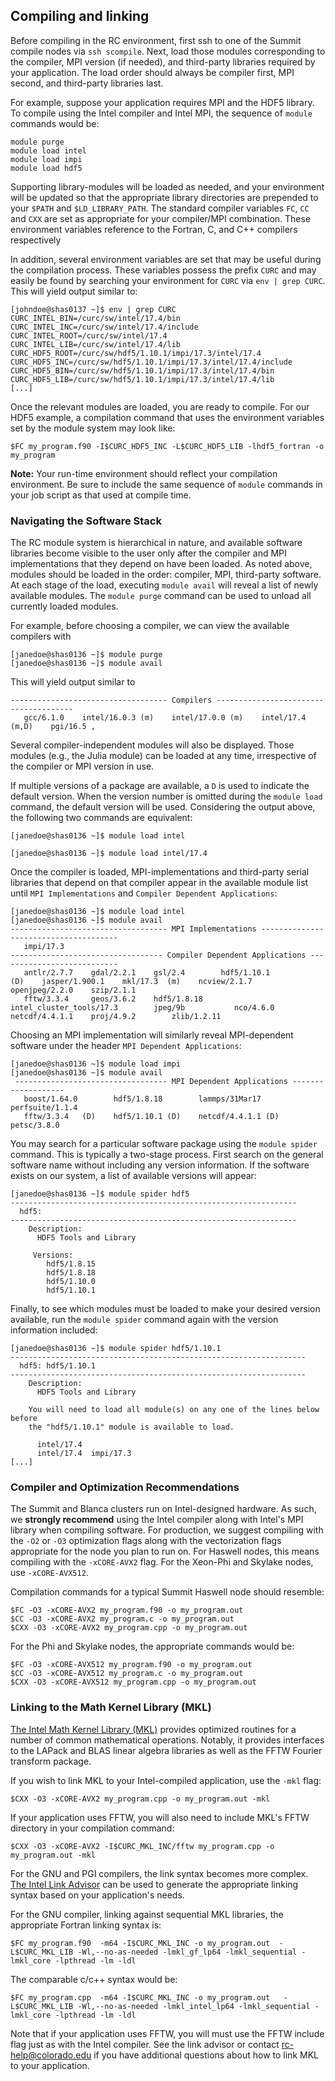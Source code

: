 ## Compiling and linking

Before compiling in the RC environment, first ssh to one of the Summit
compile nodes via `ssh scompile`. Next, load those modules
corresponding to the compiler, MPI version (if needed), and
third-party libraries required by your application. The load order
should always be compiler first, MPI second, and third-party libraries
last.

For example, suppose your application requires MPI and the HDF5
library. To compile using the Intel compiler and Intel MPI, the
sequence of `module` commands would be:

```
module purge
module load intel
module load impi
module load hdf5
```

Supporting library-modules will be loaded as needed, and your
environment will be updated so that the appropriate library
directories are prepended to your `$PATH` and `$LD_LIBRARY_PATH`. The
standard compiler variables `FC`, `CC` and `CXX` are set as
appropriate for your compiler/MPI combination. These environment
variables reference to the Fortran, C, and C++ compilers respectively

In addition, several environment variables are set that may be useful
during the compilation process.  These variables possess the prefix
`CURC` and may easily be found by searching your environment for
`CURC` via `env | grep CURC`. This will yield output similar to:

```
[johndoe@shas0137 ~]$ env | grep CURC
CURC_INTEL_BIN=/curc/sw/intel/17.4/bin
CURC_INTEL_INC=/curc/sw/intel/17.4/include
CURC_INTEL_ROOT=/curc/sw/intel/17.4
CURC_INTEL_LIB=/curc/sw/intel/17.4/lib
CURC_HDF5_ROOT=/curc/sw/hdf5/1.10.1/impi/17.3/intel/17.4
CURC_HDF5_INC=/curc/sw/hdf5/1.10.1/impi/17.3/intel/17.4/include
CURC_HDF5_BIN=/curc/sw/hdf5/1.10.1/impi/17.3/intel/17.4/bin
CURC_HDF5_LIB=/curc/sw/hdf5/1.10.1/impi/17.3/intel/17.4/lib
[...]
```

Once the relevant modules are loaded, you are ready to compile. For
our HDF5 example, a compilation command that uses the environment
variables set by the module system may look like:

```
$FC my_program.f90 -I$CURC_HDF5_INC -L$CURC_HDF5_LIB -lhdf5_fortran -o my_program
```

**Note:** Your run-time environment should reflect your compilation
environment. Be sure to include the same sequence of `module` commands
in your job script as that used at compile time.


### Navigating the Software Stack

The RC module system is hierarchical in nature, and available software
libraries become visible to the user only after the compiler and MPI
implementations that they depend on have been loaded. As noted above,
modules should be loaded in the order: compiler, MPI, third-party
software.  At each stage of the load, executing `module avail` will
reveal a list of newly available modules.  The `module purge` command
can be used to unload all currently loaded modules.

For example, before choosing a compiler, we can view the available
compilers with

```
[janedoe@shas0136 ~]$ module purge
[janedoe@shas0136 ~]$ module avail
```

This will yield output similar to

```
----------------------------------- Compilers --------------------------------------
   gcc/6.1.0    intel/16.0.3 (m)    intel/17.0.0 (m)    intel/17.4 (m,D)    pgi/16.5 ,
```

Several compiler-independent modules will also be displayed. Those
modules (e.g., the Julia module) can be loaded at any time,
irrespective of the compiler or MPI version in use.

If multiple versions of a package are available, a `D` is used to
indicate the default version. When the version number is omitted
during the `module load` command, the default version will be
used. Considering the output above, the following two commands are
equivalent:

```[janedoe@shas0136 ~]$ module load intel ```

```[janedoe@shas0136 ~]$ module load intel/17.4 ```

Once the compiler is loaded, MPI-implementations and third-party
serial libraries that depend on that compiler appear in the available
module list until `MPI Implementations` and `Compiler Dependent
Applications`:

```
[janedoe@shas0136 ~]$ module load intel
[janedoe@shas0136 ~]$ module avail
----------------------------------- MPI Implementations --------------------------------------
   impi/17.3
---------------------------------- Compiler Dependent Applications ---------------------------
   antlr/2.7.7    gdal/2.2.1    gsl/2.4        hdf5/1.10.1              (D)    jasper/1.900.1    mkl/17.3  (m)    ncview/2.1.7      openjpeg/2.2.0    szip/2.1.1
   fftw/3.3.4     geos/3.6.2    hdf5/1.8.18    intel_cluster_tools/17.3        jpeg/9b           nco/4.6.0        netcdf/4.4.1.1    proj/4.9.2        zlib/1.2.11
```

Choosing an MPI implementation will similarly reveal MPI-dependent
software under the header `MPI Dependent Applications`:

```
[janedoe@shas0136 ~]$ module load impi
[janedoe@shas0136 ~]$ module avail
 ---------------------------------- MPI Dependent Applications -------------------
   boost/1.64.0        hdf5/1.8.18        lammps/31Mar17        perfsuite/1.1.4
   fftw/3.3.4   (D)    hdf5/1.10.1 (D)    netcdf/4.4.1.1 (D)    petsc/3.8.0

```

You may search for a particular software package using the `module
spider` command. This is typically a two-stage process. First search
on the general software name without including any version
information. If the software exists on our system, a list of available
versions will appear:

```
[janedoe@shas0136 ~]$ module spider hdf5
----------------------------------------------------------------
  hdf5:
----------------------------------------------------------------
    Description:
      HDF5 Tools and Library

     Versions:
        hdf5/1.8.15
        hdf5/1.8.18
        hdf5/1.10.0
        hdf5/1.10.1
```

Finally, to see which modules must be loaded to make your desired
version available, run the `module spider` command again with the
version information included:

```
[janedoe@shas0136 ~]$ module spider hdf5/1.10.1
------------------------------------------------------------------
  hdf5: hdf5/1.10.1
------------------------------------------------------------------
    Description:
      HDF5 Tools and Library

    You will need to load all module(s) on any one of the lines below before
    the "hdf5/1.10.1" module is available to load.

      intel/17.4
      intel/17.4  impi/17.3
[...]
```


### Compiler and Optimization Recommendations

The Summit and Blanca clusters run on Intel-designed hardware. As
such, we **strongly recommend** using the Intel compiler along with
Intel's MPI library when compiling software.  For production, we
suggest compiling with the `-O2` or `-O3` optimization flags along
with the vectorization flags appropriate for the node you plan to run
on. For Haswell nodes, this means compiling with the `-xCORE-AVX2`
flag. For the Xeon-Phi and Skylake nodes, use `-xCORE-AVX512`.

Compilation commands for a typical Summit Haswell node should resemble:

```
$FC -O3 -xCORE-AVX2 my_program.f90 -o my_program.out
$CC -O3 -xCORE-AVX2 my_program.c -o my_program.out
$CXX -O3 -xCORE-AVX2 my_program.cpp -o my_program.out
```

For the Phi and Skylake nodes, the appropriate commands would be:

```
$FC -O3 -xCORE-AVX512 my_program.f90 -o my_program.out
$CC -O3 -xCORE-AVX512 my_program.c -o my_program.out
$CXX -O3 -xCORE-AVX512 my_program.cpp -o my_program.out
```


### Linking to the Math Kernel Library (MKL)

[The Intel Math Kernel Library
(MKL)](https://software.intel.com/en-us/mkl/documentation) provides
optimized routines for a number of common mathematical
operations. Notably, it provides interfaces to the LAPack and BLAS
linear algebra libraries as well as the FFTW Fourier transform
package.

If you wish to link MKL to your Intel-compiled application, use the
`-mkl` flag:

```
$CXX -O3 -xCORE-AVX2 my_program.cpp -o my_program.out -mkl
```

If your application uses FFTW, you will also need to include MKL's
FFTW directory in your compilation command:

```
$CXX -O3 -xCORE-AVX2 -I$CURC_MKL_INC/fftw my_program.cpp -o my_program.out -mkl
```

For the GNU and PGI compilers, the link syntax becomes more
complex. [The Intel Link
Advisor](https://software.intel.com/en-us/articles/intel-mkl-link-line-advisor)
can be used to generate the appropriate linking syntax based on your
application's needs.

For the GNU compiler, linking against sequential MKL libraries, the
appropriate Fortran linking syntax is:

```
$FC my_program.f90  -m64 -I$CURC_MKL_INC -o my_program.out  -L$CURC_MKL_LIB -Wl,--no-as-needed -lmkl_gf_lp64 -lmkl_sequential -lmkl_core -lpthread -lm -ldl
```

The comparable c/c++ syntax would be:

```
$FC my_program.cpp  -m64 -I$CURC_MKL_INC -o my_program.out   -L$CURC_MKL_LIB -Wl,--no-as-needed -lmkl_intel_lp64 -lmkl_sequential -lmkl_core -lpthread -lm -ldl
```

Note that if your application uses FFTW, you will must use the FFTW
include flag just as with the Intel compiler. See the link advisor or
contact rc-help@colorado.edu if you have additional questions about
how to link MKL to your application.
